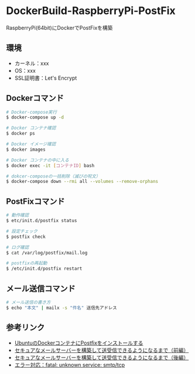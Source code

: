 # DockerBuild-RaspberryPi-PostFix
RaspberryPi(64bit)にDockerでPostFixを構築

## 環境
- カーネル：xxx
- OS：xxx
- SSL証明書：Let's Encrypt

## Dockerコマンド
```bash
# Docker-compose実行
$ docker-compose up -d

# Docker コンテナ確認
$ docker ps

# Docker イメージ確認
$ docker images

# Docker コンテナの中に入る
$ docker exec -it [コンテナID] bash

# dokcer-composeの一括削除（滅びの呪文）
$ docker-compose down --rmi all --volumes --remove-orphans
```

## PostFixコマンド
```bash
# 動作確認
$ etc/init.d/postfix status

# 設定チェック
$ postfix check

# ログ確認
$ cat /var/log/postfix/mail.log

# postfixの再起動
$ /etc/init.d/postfix restart
```

## メール送信コマンド
```bash
# メール送信の書き方
$ echo "本文" | mailx -s "件名" 送信先アドレス
```


## 参考リンク
- [UbuntuのDockerコンテナにPostfixをインストールする](https://zenn.dev/flyingbarbarian/articles/5bb1d38b1ada40)
- [セキュアなメールサーバーを構築して送受信できるようになるまで（前編）](https://qiita.com/SI-K_Maeda/items/f814add3208cc5327373)
- [セキュアなメールサーバーを構築して送受信できるようになるまで（後編）](https://qiita.com/y-orihara/items/0360bc58aeb3ee794c97)
- [エラー対応：fatal: unknown service: smtp/tcp](http://www.kozupon.pgw.jp/mail/postfix_err2.html)
